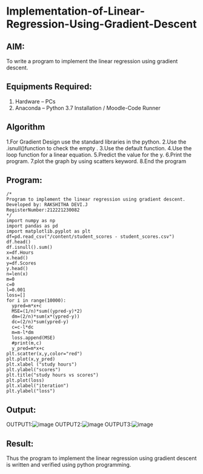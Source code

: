 # Implementation-of-Linear-Regression-Using-Gradient-Descent

## AIM:
To write a program to implement the linear regression using gradient descent.

## Equipments Required:
1. Hardware – PCs
2. Anaconda – Python 3.7 Installation / Moodle-Code Runner

## Algorithm
1.For Gradient Design use the standard libraries in the python.
2.Use the .isnull()function to check the empty .
3.Use the default function.
4.Use the loop function for a linear equation.
5.Predict the value for the y.
6.Print the program.
7.plot the graph by using scatters keyword.
8.End the program
## Program:
```
/*
Program to implement the linear regression using gradient descent.
Developed by: RAKSHITHA DEVI.J
RegisterNumber:212221230082
*/
import numpy as np
import pandas as pd
import matplotlib.pyplot as plt
df=pd.read_csv("/content/student_scores - student_scores.csv")
df.head()
df.isnull().sum()
x=df.Hours
x.head()
y=df.Scores
y.head()
n=len(x)
m=0
c=0
l=0.001
loss=[]
for i in range(10000):
  ypred=m*x+c
  MSE=(1/n)*sum((ypred-y)*2)
  dm=(2/n)*sum(x*(ypred-y))
  dc=(2/n)*sum(ypred-y)
  c=c-l*dc
  m=m-l*dm
  loss.append(MSE)
  #print(m,c)
  y_pred=m*x+c
plt.scatter(x,y,color="red")
plt.plot(x,y_pred)
plt.xlabel ("study hours")
plt.ylabel("scores")
plt.title("study hours vs scores")
plt.plot(loss)
plt.xlabel("iteration")
plt.ylabel("loss")
```

## Output:
OUTPUT1:![image](https://user-images.githubusercontent.com/94165326/160877401-dba13eca-4795-4848-9740-a044679f2d36.png)
OUTPUT2:![image](https://user-images.githubusercontent.com/94165326/160877531-59ca5356-7734-417a-b357-79e394a079d0.png)
OUTPUT3:![image](https://user-images.githubusercontent.com/94165326/160877634-48e07114-4c51-4a99-988d-95a9212f308b.png)



## Result:
Thus the program to implement the linear regression using gradient descent is written and verified using python programming.
